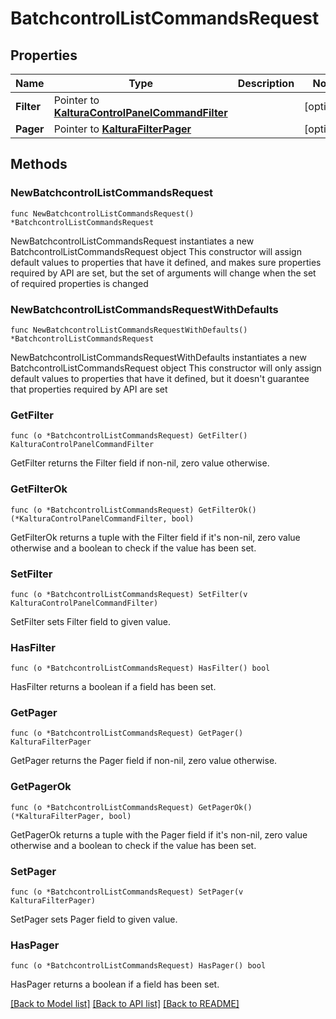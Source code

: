 # BatchcontrolListCommandsRequest

## Properties

Name | Type | Description | Notes
------------ | ------------- | ------------- | -------------
**Filter** | Pointer to [**KalturaControlPanelCommandFilter**](KalturaControlPanelCommandFilter.md) |  | [optional] 
**Pager** | Pointer to [**KalturaFilterPager**](KalturaFilterPager.md) |  | [optional] 

## Methods

### NewBatchcontrolListCommandsRequest

`func NewBatchcontrolListCommandsRequest() *BatchcontrolListCommandsRequest`

NewBatchcontrolListCommandsRequest instantiates a new BatchcontrolListCommandsRequest object
This constructor will assign default values to properties that have it defined,
and makes sure properties required by API are set, but the set of arguments
will change when the set of required properties is changed

### NewBatchcontrolListCommandsRequestWithDefaults

`func NewBatchcontrolListCommandsRequestWithDefaults() *BatchcontrolListCommandsRequest`

NewBatchcontrolListCommandsRequestWithDefaults instantiates a new BatchcontrolListCommandsRequest object
This constructor will only assign default values to properties that have it defined,
but it doesn't guarantee that properties required by API are set

### GetFilter

`func (o *BatchcontrolListCommandsRequest) GetFilter() KalturaControlPanelCommandFilter`

GetFilter returns the Filter field if non-nil, zero value otherwise.

### GetFilterOk

`func (o *BatchcontrolListCommandsRequest) GetFilterOk() (*KalturaControlPanelCommandFilter, bool)`

GetFilterOk returns a tuple with the Filter field if it's non-nil, zero value otherwise
and a boolean to check if the value has been set.

### SetFilter

`func (o *BatchcontrolListCommandsRequest) SetFilter(v KalturaControlPanelCommandFilter)`

SetFilter sets Filter field to given value.

### HasFilter

`func (o *BatchcontrolListCommandsRequest) HasFilter() bool`

HasFilter returns a boolean if a field has been set.

### GetPager

`func (o *BatchcontrolListCommandsRequest) GetPager() KalturaFilterPager`

GetPager returns the Pager field if non-nil, zero value otherwise.

### GetPagerOk

`func (o *BatchcontrolListCommandsRequest) GetPagerOk() (*KalturaFilterPager, bool)`

GetPagerOk returns a tuple with the Pager field if it's non-nil, zero value otherwise
and a boolean to check if the value has been set.

### SetPager

`func (o *BatchcontrolListCommandsRequest) SetPager(v KalturaFilterPager)`

SetPager sets Pager field to given value.

### HasPager

`func (o *BatchcontrolListCommandsRequest) HasPager() bool`

HasPager returns a boolean if a field has been set.


[[Back to Model list]](../README.md#documentation-for-models) [[Back to API list]](../README.md#documentation-for-api-endpoints) [[Back to README]](../README.md)


